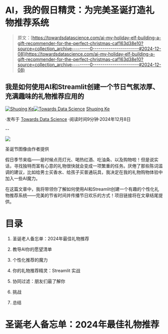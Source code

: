 # AI，我的假日精灵：为完美圣诞打造礼物推荐系统

> 原文：[https://towardsdatascience.com/ai-my-holiday-elf-building-a-gift-recommender-for-the-perfect-christmas-caf163d38e10?source=collection_archive---------0-----------------------#2024-12-08](https://towardsdatascience.com/ai-my-holiday-elf-building-a-gift-recommender-for-the-perfect-christmas-caf163d38e10?source=collection_archive---------0-----------------------#2024-12-08)

## 我是如何使用AI和Streamlit创建一个节日气氛浓厚、充满趣味的礼物推荐应用的

[](https://medium.com/@shuqingke1404?source=post_page---byline--caf163d38e10--------------------------------)[![Shuqing Ke](../Images/2f4b5e1bdb38824a96985e8aedec44eb.png)](https://medium.com/@shuqingke1404?source=post_page---byline--caf163d38e10--------------------------------)[](https://towardsdatascience.com/?source=post_page---byline--caf163d38e10--------------------------------)[![Towards Data Science](../Images/a6ff2676ffcc0c7aad8aaf1d79379785.png)](https://towardsdatascience.com/?source=post_page---byline--caf163d38e10--------------------------------) [Shuqing Ke](https://medium.com/@shuqingke1404?source=post_page---byline--caf163d38e10--------------------------------)

·发布于 [Towards Data Science](https://towardsdatascience.com/?source=post_page---byline--caf163d38e10--------------------------------) ·阅读时间9分钟·2024年12月8日

--

![](../Images/fc1b45931b94a4efb2123514e048d871.png)

圣诞节图像由作者提供

假日季节来临——是时候点亮灯光、喝热红酒、吃油条、以及购物啦！但是说实话，寻找独特而富有心意的礼物很快就会变成一项繁重的任务。厌倦了那些陈词滥调的建议，比如给男士买香水、给孩子买普通玩具，我决定在我的礼物购物体验中加入一些AI魔力。

在这篇文章中，我将带领你了解如何使用AI和Streamlit创建一个有趣的个性化礼物推荐系统——完美的节省时间并传播节日欢乐的方式！项目链接将在文章结尾提供。

# 目录

1.  圣诞老人备忘单：2024年最佳礼物推荐

1.  教导AI你的愿望清单

1.  个性化推荐的魔力

1.  你的礼物推荐精灵：Streamlit 实战

1.  协同过滤：朋友们最了解你

1.  挑战

1.  总结

# 圣诞老人备忘单：2024年最佳礼物推荐

